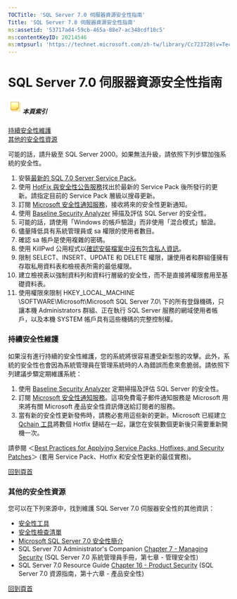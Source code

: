 ```yaml
---
TOCTitle: 'SQL Server 7.0 伺服器資源安全性指南'
Title: 'SQL Server 7.0 伺服器資源安全性指南'
ms:assetid: '53717ad4-59cb-465a-88e7-ac348cdf10c5'
ms:contentKeyID: 20214546
ms:mtpsurl: 'https://technet.microsoft.com/zh-tw/library/Cc723728(v=TechNet.10)'
---
```


SQL Server 7.0 伺服器資源安全性指南
===================================

##### ![Cc723728.community-sm(zh-tw,TechNet.10).gif](images/Cc723728.community-sm(zh-tw,TechNet.10).gif)本頁索引

[](#ea)[持續安全性維護](#ea)  
[](#eb)[其他的安全性資源](#eb)  

可能的話，請升級至 SQL Server 2000。如果無法升級，請依照下列步驟加強系統的安全性。

1.  安裝[最新的 SQL 7.0 Server Service Pack](https://support.microsoft.com/default.aspx?scid=kb;en-us;301511&sd=tech)。
2.  使用 [HotFix 與安全性公告服務](https://www.microsoft.com/technet/security/current.asp?productid=29)找出於最新的 Service Pack 後所發行的更新。請指定目前的 Service Pack 層級以搜尋更新。
3.  訂閱 [Microsoft 安全性通知服務](https://www.microsoft.com/technet/security/bulletin/notify.mspx)，接收將來的安全性更新通知。
4.  使用 [Baseline Security Analyzer](https://www.microsoft.com/taiwan/technet/security/tools/mbsaqa.aspx) 掃描及評估 SQL Server 的安全性。
5.  可能的話，請使用「Windows 的帳戶驗證」而非使用「混合模式」驗證。
6.  儘量降低具有系統管理員或 sa 權限的使用者數目。
7.  確認 sa 帳戶是使用複雜的密碼。
8.  使用 KillPwd 公用程式以[確認安裝檔案中沒有包含私人資訊](https://www.microsoft.com/sql/techinfo/administration/2000/security/securingsqlserver.asp)。
9.  限制 SELECT、INSERT、UPDATE 和 DELETE 權限，讓使用者和群組僅擁有存取私用資料表和檢視表所需的最低權限。
10. 建立檢視表以強制資料列和資料行層級的安全性，而不是直接將權限套用至基礎資料表。
11. 使用權限來限制 HKEY\_LOCAL\_MACHINE \\SOFTWARE\\Microsoft\\Microsoft SQL Server 7.0\\ 下的所有登錄機碼，只讓本機 Administrators 群組、正在執行 SQL Server 服務的網域使用者帳戶，以及本機 SYSTEM 帳戶具有這些機碼的完整控制權。

### 持續安全性維護

如果沒有進行持續的安全性維護，您的系統將很容易遭受新型態的攻擊。此外，系統的安全性也會因為系統管理員在管理系統時的人為錯誤而愈來愈脆弱。請依照下列建議步驟定期維護系統：

1.  使用 [Baseline Security Analyzer](https://www.microsoft.com/taiwan/technet/security/tools/mbsaqa.aspx) 定期掃描及評估 SQL Server 的安全性。
2.  訂閱 [Microsoft 安全性通知服務](https://www.microsoft.com/technet/security/bulletin/notify.mspx)。這項免費電子郵件通知服務是 Microsoft 用來將有關 Microsoft 產品安全性資訊傳送給訂閱者的服務。
3.  當有新的安全性更新發佈時，請務必套用這些新的更新。Microsoft 已經建立 [Qchain 工具](https://www.microsoft.com/download/details.aspx?displaylang=en&familyid=a85c9cfa-e84c-4723-9c28-f66859060f5d)將數個 Hotfix 鏈結在一起，讓您在安裝數個更新後只需要重新開機一次。

請參閱 ＜[Best Practices for Applying Service Packs, Hotfixes, and Security Patches](https://www.microsoft.com/taiwan/technet/security/bestprac/bpsp.aspx)＞ (套用 Service Pack、Hotfix 和安全性更新的最佳實務)。

[](#mainsection)[回到頁首](#mainsection)

### 其他的安全性資源

您可以在下列來源中，找到維護 SQL Server 7.0 伺服器安全性的其他資訊：

-   [安全性工具](https://www.microsoft.com/technet/security/tools/default.mspx)
-   [安全性檢查清單](https://www.microsoft.com/technet/security/chklist/default.mspx)
-   [Microsoft SQL Server 7.0 安全性簡介](https://www.microsoft.com/technet/prodtechnol/sql/70/maintain/secure.mspx)
-   SQL Server 7.0 Administrator's Companion [Chapter 7 - Managing Security](https://www.microsoft.com/resources/documentation/sql/7/all/proddocs/en-us/admincmp/75517c07.mspx) (SQL Server 7.0 系統管理員手冊，第七章 - 管理安全性)
-   SQL Server 7.0 Resource Guide [Chapter 16 - Product Security](https://www.microsoft.com/resources/documentation/sql/7/all/reskit/en-us/part10/sqc15.mspx) (SQL Server 7.0 資源指南，第十六章 - 產品安全性)

[](#mainsection)[回到頁首](#mainsection)